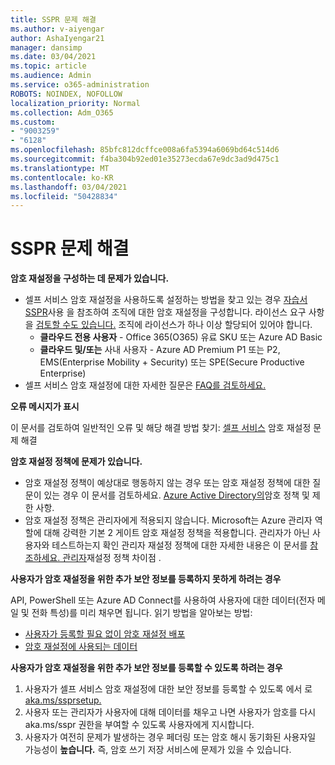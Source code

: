 ```yaml
---
title: SSPR 문제 해결
ms.author: v-aiyengar
author: AshaIyengar21
manager: dansimp
ms.date: 03/04/2021
ms.topic: article
ms.audience: Admin
ms.service: o365-administration
ROBOTS: NOINDEX, NOFOLLOW
localization_priority: Normal
ms.collection: Adm_O365
ms.custom:
- "9003259"
- "6128"
ms.openlocfilehash: 85bfc812dcffce008a6fa5394a6069bd64c514d6
ms.sourcegitcommit: f4ba304b92ed01e35273ecda67e9dc3ad9d475c1
ms.translationtype: MT
ms.contentlocale: ko-KR
ms.lasthandoff: 03/04/2021
ms.locfileid: "50428834"
---
```

# <a name="troubleshoot-sspr"></a>SSPR 문제 해결

**암호 재설정을 구성하는 데 문제가 있습니다.**

- 셀프 서비스 암호 재설정을 사용하도록 설정하는 방법을 찾고 있는 경우 [자습서 SSPR](https://docs.microsoft.com/azure/active-directory/authentication/tutorial-enable-sspr)사용 을 참조하여 조직에 대한 암호 재설정을 구성합니다. 라이선스 요구 사항을 [검토할 수도 있습니다.](https://docs.microsoft.com/azure/active-directory/authentication/concept-sspr-licensing?WT.mc_id=Portal-Microsoft_Azure_Support) 조직에 라이선스가 하나 이상 할당되어 있어야 합니다.
    - **클라우드 전용 사용자** - Office 365(O365) 유료 SKU 또는 Azure AD Basic
    - **클라우드 및/또는** 사내 사용자 - Azure AD Premium P1 또는 P2, EMS(Enterprise Mobility + Security) 또는 SPE(Secure Productive Enterprise)
- 셀프 서비스 암호 재설정에 대한 자세한 질문은 [FAQ를 검토하세요.](https://docs.microsoft.com/azure/active-directory/authentication/active-directory-passwords-faq?WT.mc_id=Portal-Microsoft_Azure_Support)

**오류 메시지가 표시**

이 문서를 검토하여 일반적인 오류 및 해당 해결 방법 찾기: [셀프 서비스](https://docs.microsoft.com/azure/active-directory/authentication/active-directory-passwords-troubleshoot?WT.mc_id=Portal-Microsoft_Azure_Support) 암호 재설정 문제 해결

**암호 재설정 정책에 문제가 있습니다.**

- 암호 재설정 정책이 예상대로 행동하지 않는 경우 또는 암호 재설정 정책에 대한 질문이 있는 경우 이 문서를 검토하세요. [Azure Active Directory의](https://docs.microsoft.com/azure/active-directory/authentication/concept-sspr-policy?WT.mc_id=Portal-Microsoft_Azure_Support)암호 정책 및 제한 사항.
- 암호 재설정 정책은 관리자에게 적용되지 않습니다. Microsoft는 Azure 관리자 역할에 대해 강력한 기본 2 게이트 암호 재설정 정책을 적용합니다. 관리자가 아닌 사용자와 테스트하는지 확인 관리자 재설정 정책에 대한 자세한 내용은 이 문서를 [참조하세요. 관리자](https://docs.microsoft.com/azure/active-directory/authentication/concept-sspr-policy?WT.mc_id=Portal-Microsoft_Azure_Support#administrator-reset-policy-differences)재설정 정책 차이점 .

**사용자가 암호 재설정을 위한 추가 보안 정보를 등록하지 못하게 하려는 경우**

API, PowerShell 또는 Azure AD Connect를 사용하여 사용자에 대한 데이터(전자 메일 및 전화 특성)를 미리 채우면 됩니다. 읽기 방법을 알아보는 방법:

- [사용자가 등록할 필요 없이 암호 재설정 배포](https://docs.microsoft.com/azure/active-directory/active-directory-passwords-data?WT.mc_id=Portal-Microsoft_Azure_Support#set-and-read-authentication-data-using-powershell)
- [암호 재설정에 사용되는 데이터](https://docs.microsoft.com/azure/active-directory/active-directory-passwords-data?WT.mc_id=Portal-Microsoft_Azure_Support)

**사용자가 암호 재설정을 위한 추가 보안 정보를 등록할 수 있도록 하려는 경우**

1. 사용자가 셀프 서비스 암호 재설정에 대한 보안 정보를 등록할 수 있도록 에서 로 [aka.ms/ssprsetup.](https://mysignins.microsoft.com/security-info)
1. 사용자 또는 관리자가 사용자에 대해 데이터를 채우고 나면 사용자가 [](https://passwordreset.microsoftonline.com/) 암호를 다시 aka.ms/sspr 권한을 부여할 수 있도록 사용자에게 지시합니다.
1. 사용자가 여전히 문제가 발생하는 경우 페더링 또는 암호 해시 동기화된 사용자일 가능성이 **높습니다.**  즉, 암호 쓰기 저장 서비스에 문제가 있을 수 있습니다.
